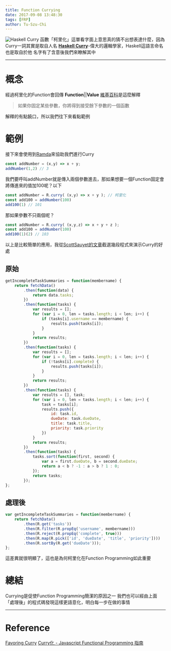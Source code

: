 ```yaml
---
title: Function Currying
date: 2017-09-08 13:48:30
tags: [FRP]
author: Tu-Szu-Chi
---
```

![Haskell Curry](https://camo.githubusercontent.com/b51957f9615c4df77574d0bb393ac6fbce50acd7/687474703a2f2f73332e616d617a6f6e6177732e636f6d2f6c7961682f63757272792e706e67 "Haskell Curry (Google Image)")
函數「柯里化」這單看字面上意思真的猜不出想表達什麼，因為Curry一詞其實是取自人名
**[Haskell Curry](https://en.wikipedia.org/wiki/Haskell_Curry)**-偉大的邏輯學家，Haskell這語言命名也是取自於他
名字有了含意後我們來瞭解其中

***

# 概念

經過柯里化的Function會回傳 **Function**||**Value**
[維基百科](https://zh.wikipedia.org/wiki/柯里化)是這麼解釋
>如果你固定某些參數，你將得到接受餘下參數的一個函數

解釋的有點饒口，所以我們往下來看點範例

# 範例

接下來會使用到[Ramda](http://ramdajs.com)來協助我們進行Curry

```javascript
const addNumber = (x,y) => x + y;
addNumber(1,2) // 3
```

我們要呼叫addNumber就是傳入兩個參數進去，那如果想要一個Function固定會將傳進來的值加100呢？以下

```javascript
const addNumber = R.curry( (x,y) => x + y ); // 柯里化
const add100 = addNumber(100)
add100(1) // 101
```

那如果參數不只兩個呢？

```javascript
const addNumber = R.curry( (x,y,z) => x + y + z ); 
const add100 = addNumber(100)
add100(1)(2) // 103
```

以上是比較簡單的應用，我從[ScottSauyet的文章](http://fr.umio.us/favoring-curry/)截選幾段程式來演示Curry的好處

## 原始

``` javascript
getIncompleteTaskSummaries = function(membername) {
    return fetchData()
        .then(function(data) {
            return data.tasks;
        })
        .then(function(tasks) {
            var results = [];
            for (var i = 0, len = tasks.length; i < len; i++) {
                if (tasks[i].username == membername) {
                    results.push(tasks[i]);
                }
            }
            return results;
        })
        .then(function(tasks) {
            var results = [];
            for (var i = 0, len = tasks.length; i < len; i++) {
                if (!tasks[i].complete) {
                    results.push(tasks[i]);
                }
            }
            return results;
        })
        .then(function(tasks) {
            var results = [], task;
            for (var i = 0, len = tasks.length; i < len; i++) {
                task = tasks[i];
                results.push({
                    id: task.id,
                    dueDate: task.dueDate,
                    title: task.title,
                    priority: task.priority
                })
            }
            return results;
        })
        .then(function(tasks) {
            tasks.sort(function(first, second) {
                var a = first.dueDate, b = second.dueDate;
                return a < b ? -1 : a > b ? 1 : 0;
            });
            return tasks;
        });
};
```

## 處理後

``` javascript
var getIncompleteTaskSummaries = function(membername) {
    return fetchData()
        .then(R.get('tasks'))
        .then(R.filter(R.propEq('username', membername)))
        .then(R.reject(R.propEq('complete', true)))
        .then(R.map(R.pick(['id', 'dueDate', 'title', 'priority'])))
        .then(R.sortBy(R.get('dueDate')));
};
```

這差異就很明顯了，這也是為何柯里化在Function Programming如此重要

# 總結

Currying是促使Function Programming簡潔的原因之一
我們也可以經由上面「處理後」的程式碼發現這樣更語意化，明白每一步在做的事情

***

# Reference

[Favoring Curry](http://fr.umio.us/favoring-curry/)
[Curry化 - Javascript Functional Programming 指南](https://jigsawye.gitbooks.io/mostly-adequate-guide/content/ch4.html)
